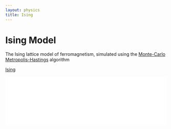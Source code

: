 ```yaml
---
layout: physics
title: Ising
---
```


# Ising Model

The Ising lattice model of ferromagnetism, simulated using the [Monte-Carlo Metropolis-Hastings](https://en.wikipedia.org/wiki/Metropolis%E2%80%93Hastings_algorithm) algorithm

[Ising](Ising.html)
<iframe width="100%" name="iframe" src="app.html" frameborder="0" scrolling="no" onload="resizeIframe(this)"></iframe>
